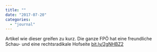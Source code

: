 ```yaml
---
title: ""
date: "2017-07-20"
categories: 
  - "journal"
---
```


Artikel wie dieser greifen zu kurz. Die ganze FPÖ hat eine freundliche Schau- und eine rechtsradikale Hofseite [bit.ly/2gNHBZ2](http://bit.ly/2gNHBZ2)
